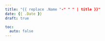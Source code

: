 ```yaml
---
title: "{{ replace .Name "-" " " | title }}"
date: {{ .Date }}
draft: true

toc:
  auto: false
---
```


